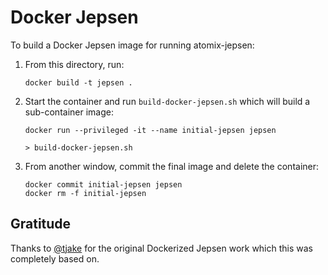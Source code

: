 # Docker Jepsen

To build a Docker Jepsen image for running atomix-jepsen:

1.  From this directory, run:

	```
	docker build -t jepsen .
	```

2.  Start the container and run `build-docker-jepsen.sh` which will build a sub-container image:

    ```
    docker run --privileged -it --name initial-jepsen jepsen

    > build-docker-jepsen.sh
    ```

3.  From another window, commit the final image and delete the container:

    ```
    docker commit initial-jepsen jepsen
    docker rm -f initial-jepsen
    ```
    
## Gratitude

Thanks to [@tjake](https://github.com/tjake) for the original Dockerized Jepsen work which this was completely based on.
